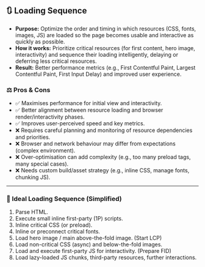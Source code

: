 ## 🔃 Loading Sequence

- **Purpose:** Optimize the order and timing in which resources (CSS, fonts, images, JS) are loaded so the page becomes usable and interactive as quickly as possible.
- **How it works:** Prioritize critical resources (for first content, hero image, interactivity) and sequence their loading intelligently, delaying or deferring less critical resources.
- **Result:** Better performance metrics (e.g., First Contentful Paint, Largest Contentful Paint, First Input Delay) and improved user experience.

### ⚖️ Pros & Cons

- ✅ Maximises performance for initial view and interactivity.
- ✅ Better alignment between resource loading and browser render/interactivity phases.
- ✅ Improves user-perceived speed and key metrics.
- ❌ Requires careful planning and monitoring of resource dependencies and priorities.
- ❌ Browser and network behaviour may differ from expectations (complex environment).
- ❌ Over-optimisation can add complexity (e.g., too many preload tags, many special cases).
- ❌ Needs custom build/asset strategy (e.g., inline CSS, manage fonts, chunking JS).

---

### 🧩 Ideal Loading Sequence (Simplified)

1. Parse HTML.
2. Execute small inline first-party (1P) scripts.
3. Inline critical CSS (or preload).
4. Inline or preconnect critical fonts.
5. Load hero image / main above-the-fold image. (Start LCP)
6. Load non-critical CSS (async) and below-the-fold images.
7. Load and execute first-party JS for interactivity. (Prepare FID)
8. Load lazy-loaded JS chunks, third-party resources, further interactions.
